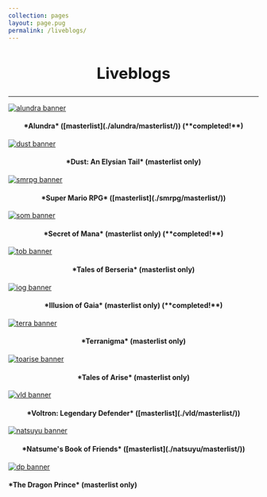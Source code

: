 ```yaml
---
collection: pages
layout: page.pug
permalink: /liveblogs/
---
```


<h2 style="text-align: center; font-size: 2.25em;">Liveblogs</h2>

---

[<img src="" alt="alundra banner" class="banner" />](./alundra/)
<h4 style="text-align: center;">*Alundra* ([masterlist](./alundra/masterlist/)) (**completed!**)</h4>


[<img src="" alt="dust banner" class="banner" />](./dust/masterlist/)
<h4 style="text-align: center;">*Dust: An Elysian Tail* (masterlist only)</h4>


[<img src="" alt="smrpg banner" class="banner" />](./smrpg/)
<h4 style="text-align: center;">*Super Mario RPG* ([masterlist](./smrpg/masterlist/))</h4>


[<img src="" alt="som banner" class="banner" />](./som/masterlist/)
<h4 style="text-align: center;">*Secret of Mana* (masterlist only) (**completed!**)</h4>


[<img src="" alt="tob banner" class="banner" />](./tob/masterlist/)
<h4 style="text-align: center;">*Tales of Berseria* (masterlist only)</h4>


[<img src="" alt="iog banner" class="banner" />](./iog/masterlist/)
<h4 style="text-align: center;">*Illusion of Gaia* (masterlist only) (**completed!**)</h4>


[<img src="" alt="terra banner" class="banner" />](./terra/masterlist)
<h4 style="text-align: center;">*Terranigma* (masterlist only)</h4>


[<img src="" alt="toarise banner" class="banner" />](./toarise/masterlist)
<h4 style="text-align: center;">*Tales of Arise* (masterlist only)</h4>


[<img src="" alt="vld banner" class="banner" />](./vld/)
<h4 style="text-align: center;">*Voltron: Legendary Defender* ([masterlist](./vld/masterlist/))</h4>


[<img src="" alt="natsuyu banner" class="banner" />](./natsuyu/)
<h4 style="text-align: center;">*Natsume's Book of Friends* ([masterlist](./natsuyu/masterlist/))</h4>


[<img src="" alt="dp banner" class="banner" />](./dp/masterlist/)
<h4 class="entry-partination" markdown="1">*The Dragon Prince* (masterlist only)</h4>